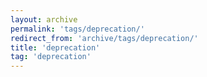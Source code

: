 ```yaml
---
layout: archive
permalink: 'tags/deprecation/'
redirect_from: 'archive/tags/deprecation/'
title: 'deprecation'
tag: 'deprecation'
---
```

